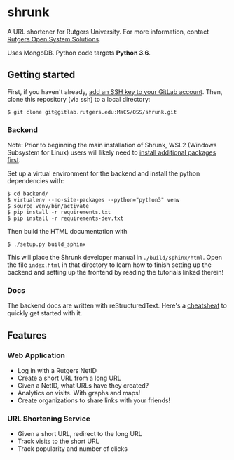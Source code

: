 # shrunk

A URL shortener for Rutgers University. For more information, contact [Rutgers
Open System Solutions](http://oss.rutgers.edu).

Uses MongoDB. Python code targets **Python 3.6**.

## Getting started

First, if you haven't already, [add an SSH key to your GitLab account](https://docs.gitlab.com/ee/ssh/#common-steps-for-generating-an-ssh-key-pair). Then, clone this repository (via ssh) to a local directory:

    $ git clone git@gitlab.rutgers.edu:MaCS/OSS/shrunk.git

### Backend

Note: Prior to beginning the main installation of Shrunk, WSL2 (Windows Subsystem for Linux) users will likely need to [install additional packages first](https://stackoverflow.com/a/4768467/13026376).

Set up a virtual environment for the backend and install the python dependencies with:

    $ cd backend/
    $ virtualenv --no-site-packages --python="python3" venv
    $ source venv/bin/activate
    $ pip install -r requirements.txt
    $ pip install -r requirements-dev.txt

Then build the HTML documentation with

    $ ./setup.py build_sphinx

This will place the Shrunk developer manual in `./build/sphinx/html`. Open the file
`index.html` in that directory to learn how to finish setting up the backend and setting up the frontend by reading the tutorials linked therein!

### Docs

The backend docs are written with reStructuredText. Here's a [cheatsheat](https://docutils.sourceforge.io/docs/user/rst/quickref.html) to quickly get started with it.

## Features

### Web Application

- Log in with a Rutgers NetID
- Create a short URL from a long URL
- Given a NetID, what URLs have they created?
- Analytics on visits. With graphs and maps!
- Create organizations to share links with your friends!

### URL Shortening Service

- Given a short URL, redirect to the long URL
- Track visits to the short URL
- Track popularity and number of clicks
